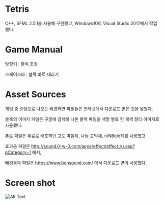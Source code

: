 # Tetris
C++, SFML 2.5.1을 사용해 구현했고, Windows10의 Visual Studio 2017에서 작업했다.

# Game Manual
방향키 : 블럭 조정

스페이스바 : 블럭 바로 내리기

# Asset Sources

게임 중 랜덤으로 나오는 배경화면 파일들은 인터넷에서 다운로드 받은 것을 넣었다.

블록의 이미지 파일은 구글에 검색해 나온 블럭 파일을 색깔 별로 한 개씩 잘라 이미지로 사용했다.

폰트 파일은 무료로 배포하던 고도 마음체, 나눔 고딕체, tvNBold체를 사용했고

효과음 파일은 http://sound.0-w-0.com/apps/effect/effect_kr.asp?pCategory=1 에서,

배경음악 파일은 https://www.bensound.com/ 에서 다운로드 받아 사용했다.


# Screen shot


![Alt Text](https://github.com/jopemachine/Tetris/blob/master/ScreenGif.gif)
